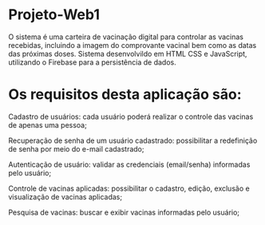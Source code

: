 # Projeto-Web1
O sistema é uma carteira de vacinação digital para controlar as vacinas recebidas, incluindo a imagem do comprovante vacinal bem como as datas das próximas doses.
Sistema desenvolvildo em HTML CSS e JavaScript, utilizando o Firebase para a persistência de dados.

# Os requisitos desta aplicação são:

Cadastro de usuários: cada usuário poderá realizar o controle das vacinas de apenas uma pessoa;

Recuperação de senha de um usuário cadastrado: possibilitar a redefinição de senha por meio do e-mail cadastrado;

Autenticação de usuário: validar as credenciais (email/senha) informadas pelo usuário;

Controle de vacinas aplicadas: possibilitar o cadastro, edição, exclusão e visualização de vacinas aplicadas;

Pesquisa de vacinas: buscar e exibir vacinas informadas pelo usuário;
